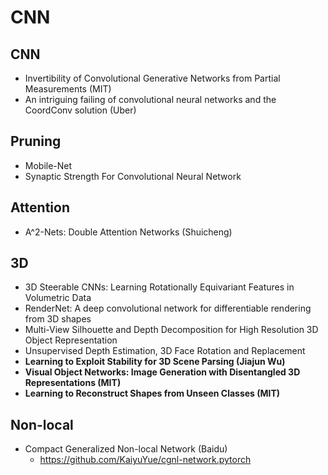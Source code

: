 # CNN

## CNN
- Invertibility of Convolutional Generative Networks from Partial Measurements (MIT)
- An intriguing failing of convolutional neural networks and the CoordConv solution (Uber)

## Pruning
- Mobile-Net
- Synaptic Strength For Convolutional Neural Network

## Attention
- A^2-Nets: Double Attention Networks (Shuicheng)

## 3D
- 3D Steerable CNNs: Learning Rotationally Equivariant Features in Volumetric Data
- RenderNet: A deep convolutional network for differentiable rendering from 3D shapes
- Multi-View Silhouette and Depth Decomposition for High Resolution 3D Object Representation
- Unsupervised Depth Estimation, 3D Face Rotation and Replacement
- **Learning to Exploit Stability for 3D Scene Parsing (Jiajun Wu)**
- **Visual Object Networks: Image Generation with Disentangled 3D Representations (MIT)**
- **Learning to Reconstruct Shapes from Unseen Classes (MIT)**

## Non-local
- Compact Generalized Non-local Network (Baidu)
	- https://github.com/KaiyuYue/cgnl-network.pytorch